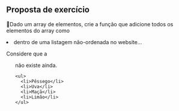## Proposta de exercício

Dado um array de elementos, crie a função que adicione todos os
elementos do array como <li> dentro de uma listagem não-ordenada
no website...

Considere que a <ul> não existe ainda.

```
<ul>
  <li>Pêssego</li>
  <li>Uva</li>
  <li>Maçã</li>
  <li>Limão</li>
</ul>
```
